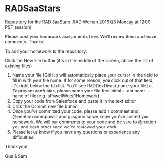 # RADSaaStars
Repository for the RAD SaaStars (RAD Women 2016 Q3 Monday at 12:00 PST session)

Please post your homework assignments here. We'll review them and leave comments. Thanks!

To add your homework to the repository:

Click the New File button (it's in the middle of the screen, above the list of existing files)
  1. Name your file (GitHub will automatically place your cursor in the field to fill in with your file name. If for some reason, you click out of that field, it's right below the tab list. You'll see RADDevDivas/[name your file] a. To prevent confusion, please name your file first initial + last name + name of file (e.g. sPowellWeek1Homework)
  2. Copy your code from Salesforce and paste it in the text editor
  3. Click the Commit new file button
  4. Once you've committed your code, please add a comment and @mention samnpowell and gusgunn so we know you've posted your homework. We will our comments to your code and be sure to @metion you and each other once we've reviewed your work.
  5. Please let us know if you have any questions or experience any difficulties.

Thank you!

Gus & Sam
